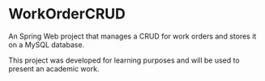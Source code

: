 # WorkOrderCRUD
An Spring Web project that manages a CRUD for work orders and stores it on a MySQL database.

This project was developed for learning purposes and will be used to present an academic work.
